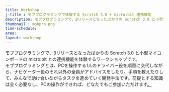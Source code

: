 ```yaml
---
title: Workshop
j-title : モブプログラミングで体験する Scratch 3.0 + micro:bit 連携機能
description: モブプログラミングで、βリリースとなったばかりの Scratch 3.0 と小型マイコンボードの micro:bit との連携機能を体験するワークショップです。モブプログラミングとは、PCを操作する1人のドライバー役を順番に交代しながら、ナビゲーター役のそれ以外の全員がアドバイスをしたり、手順を教えたりして、みんなで助け合いながらタスクを進めていく開発手法です。前提とする知識は全く必要なし、PCの操作ができれば、どなたでもご参加いただけます。
thumbnail : mobpro.png
time-schedule: 
area: 
layout: workshop
---
```


モブプログラミングで、βリリースとなったばかりの Scratch 3.0 と小型マイコンボードの micro:bit との連携機能を体験するワークショップです。<br>モブプログラミングとは、PCを操作する1人のドライバー役を順番に交代しながら、ナビゲーター役のそれ以外の全員がアドバイスをしたり、手順を教えたりして、みんなで助け合いながらタスクを進めていく開発手法です。前提とする知識は全く必要なし、PCの操作ができれば、どなたでもご参加いただけます<a href="#">。</a>
